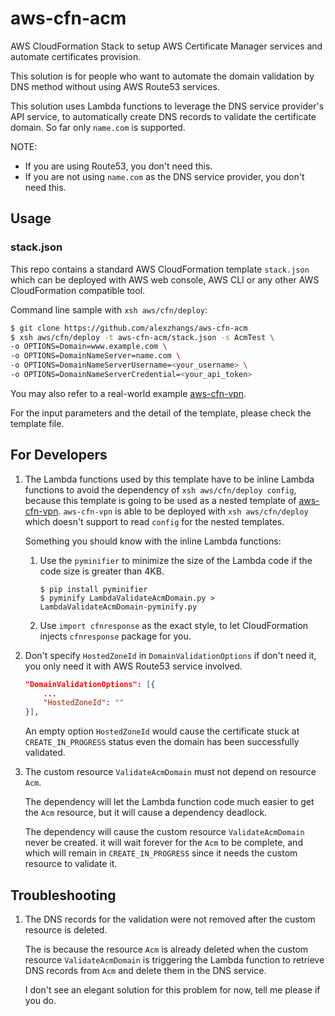 # aws-cfn-acm

AWS CloudFormation Stack to setup AWS Certificate Manager services and
automate certificates provision.

This solution is for people who want to automate the domain validation
by DNS method without using AWS Route53 services.

This solution uses Lambda functions to leverage the DNS service
provider's API service, to automatically create DNS records to
validate the certificate domain. So far only `name.com` is supported.

NOTE:

* If you are using Route53, you don't need this.
* If you are not using `name.com` as the DNS service provider, you don't need this.

## Usage

### stack.json

This repo contains a standard AWS CloudFormation template `stack.json`
which can be deployed with AWS web console, AWS CLI or any other AWS
CloudFormation compatible tool.

Command line sample with `xsh aws/cfn/deploy`:
```sh
$ git clone https://github.com/alexzhangs/aws-cfn-acm
$ xsh aws/cfn/deploy -t aws-cfn-acm/stack.json -s AcmTest \
-o OPTIONS=Domain=www.example.com \
-o OPTIONS=DomainNameServer=name.com \
-o OPTIONS=DomainNameServerUsername=<your_username> \
-o OPTIONS=DomainNameServerCredential=<your_api_token>
```

 You may also refer to a real-world example
[aws-cfn-vpn](https://github.com/alexzhangs/aws-cfn-vpn).

For the input parameters and the detail of the template, please check the template
file.

## For Developers

1. The Lambda functions used by this template have to be inline
   Lambda functions to avoid the dependency of `xsh aws/cfn/deploy
   config`, because this template is going to be used as a nested
   template of
   [aws-cfn-vpn](https://github.com/alexzhangs/aws-cfn-vpn). 
   `aws-cfn-vpn` is able to be deployed with `xsh aws/cfn/deploy`
   which doesn't support to read `config` for the nested templates.

    Something you should know with the inline Lambda functions:

    1. Use the `pyminifier` to minimize the size of the Lambda code if
    the code size is greater than 4KB.

        ```
        $ pip install pyminifier
        $ pyminify LambdaValidateAcmDomain.py > LambdaValidateAcmDomain-pyminify.py
        ```

    1. Use `import cfnresponse` as the exact style, to let
    CloudFormation injects `cfnresponse` package for you.

1. Don't specify `HostedZoneId` in `DomainValidationOptions` if don't
   need it, you only need it with AWS Route53 service involved.

    ```json
    "DomainValidationOptions": [{
        ...
        "HostedZoneId": ""
    }],
    ```

    An empty option `HostedZoneId` would cause the certificate
    stuck at `CREATE_IN_PROGRESS` status even the domain has been
    successfully validated. 

1. The custom resource `ValidateAcmDomain` must not depend on resource
   `Acm`.

    The dependency will let the Lambda function code much easier to get
    the `Acm` resource, but it will cause a dependency deadlock.

    The dependency will cause the custom resource `ValidateAcmDomain`
    never be created. it will wait forever for the `Acm` to be complete, and
    which will remain in `CREATE_IN_PROGRESS` since it needs the custom
    resource to validate it.

## Troubleshooting

1. The DNS records for the validation were not removed after the custom
   resource is deleted.

    The is because the resource `Acm` is already deleted when the custom
    resource `ValidateAcmDomain` is triggering the Lambda function to
    retrieve DNS records from `Acm` and delete them in the DNS service.

    I don't see an elegant solution for this problem for now, tell me please if
    you do.

